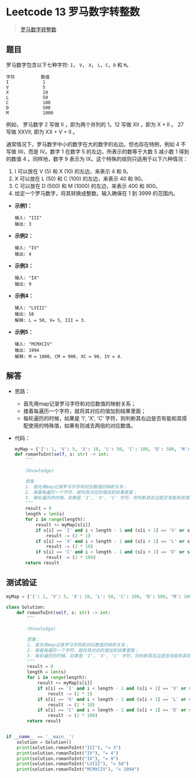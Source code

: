 # Leetcode 13 罗马数字转整数

> [罗马数字转整数](https://leetcode-cn.com/problems/roman-to-integer/)

## 题目

罗马数字包含以下七种字符: `I`， `V`， `X`， `L`，`C`，`D` 和 `M`。

```
字符          数值
I             1
V             5
X             10
L             50
C             100
D             500
M             1000
```

例如， 罗马数字 2 写做 II ，即为两个并列的 1。12 写做 XII ，即为 X + II 。 27 写做  XXVII, 即为 XX + V + II 。

通常情况下，罗马数字中小的数字在大的数字的右边。但也存在特例，例如 4 不写做 IIII，而是 IV。数字 1 在数字 5 的左边，所表示的数等于大数 5 减小数 1 得到的数值 4 。同样地，数字 9 表示为 IX。这个特殊的规则只适用于以下六种情况：

1. I 可以放在 V (5) 和 X (10) 的左边，来表示 4 和 9。
2. X 可以放在 L (50) 和 C (100) 的左边，来表示 40 和 90。 
3. C 可以放在 D (500) 和 M (1000) 的左边，来表示 400 和 900。
4. 给定一个罗马数字，将其转换成整数。输入确保在 1 到 3999 的范围内。

- **示例1：**

  ```
  输入: "III"
  输出: 3
  ```

- **示例2：**

  ```
  输入: "IV"
  输出: 4
  ```

- **示例3：**

  ```
  输入: "IX"
  输出: 9
  ```

- **示例4：**

  ```
  输入: "LVIII"
  输出: 58
  解释: L = 50, V= 5, III = 3.
  ```

- **示例5：**

  ```
  输入: "MCMXCIV"
  输出: 1994
  解释: M = 1000, CM = 900, XC = 90, IV = 4.
  ```

## 解答

- 思路：

  - 首先用map记录罗马字符和对应数值的映射关系；
  - 接着每遍历一个字符，就将其对应的值加到结果里面；
  - 每轮遍历的时候，如果是 'I', 'X', 'C' 字符，则判断其右边是否有能和其搭配使用的特殊值，如果有则减去两倍的对应数值。

- 代码：

  ```python
  myMap = {'I': 1, 'V': 5, 'X': 10, 'L': 50, 'C': 100, 'D': 500, 'M': 1000}
  def romanToInt(self, s: str) -> int:
      """
      
      (Knowledge)
  
      思路：
      1. 首先用map记录罗马字符和对应数值的映射关系；
      2. 接着每遍历一个字符，就将其对应的值加到结果里面；
      3. 每轮遍历的时候，如果是 'I', 'X', 'C' 字符，则判断其右边是否有能和其搭配使用的特殊值，如果有则减去两倍的对应数值
      """
      result = 0
      length = len(s)
      for i in range(length):
          result += myMap[s[i]]
          if s[i] == 'I' and i < length - 1 and (s[i + 1] == 'V' or s[i + 1] == 'X'):
              result -= (2 * 1)
          if s[i] == 'X' and i < length - 1 and (s[i + 1] == 'L' or s[i + 1] == 'C'):
              result -= (2 * 10)
          if s[i] == 'C' and i < length - 1 and (s[i + 1] == 'D' or s[i + 1] == 'M'):
              result -= (2 * 100)
      return result
  ```

## 测试验证

```python
myMap = {'I': 1, 'V': 5, 'X': 10, 'L': 50, 'C': 100, 'D': 500, 'M': 1000}

class Solution:
    def romanToInt(self, s: str) -> int:
        """
        
        (Knowledge)

        思路：
        1. 首先用map记录罗马字符和对应数值的映射关系；
        2. 接着每遍历一个字符，就将其对应的值加到结果里面；
        3. 每轮遍历的时候，如果是 'I', 'X', 'C' 字符，则判断其右边是否有能和其搭配使用的特殊值，如果有则减去两倍的对应数值
        """
        result = 0
        length = len(s)
        for i in range(length):
            result += myMap[s[i]]
            if s[i] == 'I' and i < length - 1 and (s[i + 1] == 'V' or s[i + 1] == 'X'):
                result -= (2 * 1)
            if s[i] == 'X' and i < length - 1 and (s[i + 1] == 'L' or s[i + 1] == 'C'):
                result -= (2 * 10)
            if s[i] == 'C' and i < length - 1 and (s[i + 1] == 'D' or s[i + 1] == 'M'):
                result -= (2 * 100)
        return result


if __name__ == '__main__':
    solution = Solution()
    print(solution.romanToInt("III"), "= 3")
    print(solution.romanToInt("IV"), "= 4")
    print(solution.romanToInt("IX"), "= 9")
    print(solution.romanToInt("LVIII"), "= 58")
    print(solution.romanToInt("MCMXCIV"), "= 1994")
```